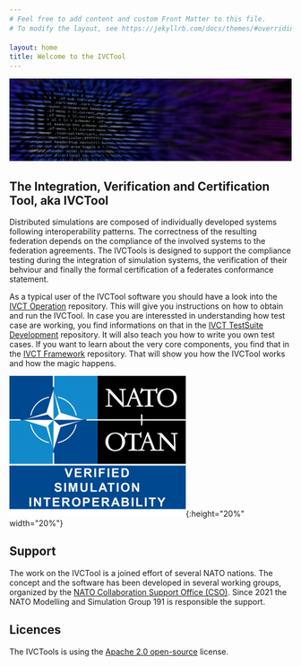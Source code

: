 ```yaml
---
# Feel free to add content and custom Front Matter to this file.
# To modify the layout, see https://jekyllrb.com/docs/themes/#overriding-theme-defaults

layout: home
title: Welcome to the IVCTool
---
```



![header](/images/header.png)


## The Integration, Verification and Certification Tool, aka IVCTool

Distributed simulations are composed of individually developed systems following interoperability patterns. The correctness of the resulting federation depends on the compliance of the involved systems to the federation agreements. The IVCTools is designed to support the compliance testing during the integration of simulation systems, the verification of their behviour and finally the formal certification of a federates conformance statement. 

As a typical user of the IVCTool software you should have a look into the [IVCT Operation][ivct-operation] repository. This will give you instructions on how to obtain and run the IVCTool. In case you are interessted in understanding how test case are working, you find informations on that in the [IVCT TestSuite Development][ivct-tutorial] repository. It will also teach you how to write you own test cases. If you want to learn about the very core components, you find that in the [IVCT Framework][ivct-framework] repository. That will show you how the IVCTool works and how the magic happens.

![ivct logo](/images/logo.png){:height="20%" width="20%"} 

## Support

The work on the IVCTool is a joined effort of several NATO nations. The concept and the software has been developed in several working groups, organized by the [NATO Collaboration Support Office (CSO)][nato-cso]. Since 2021 the NATO Modelling and Simulation Group 191 is responsible the support.


## Licences
The IVCTools is using the [Apache 2.0 open-source][apache2.0] license.


[ivct-operation]: https://github.com/IVCTool/IVCT_Operation
[ivct-tutorial]: https://github.com/IVCTool/IVCT_TestSuiteDevelopment
[ivct-framework]: https://github.com/IVCTool/IVCT_Framework
[apache2.0]: http://www.apache.org/licenses/LICENSE-2.0
[nato-cso]: https://www.sto.nato.int/Pages/collaboration-support-office.aspx